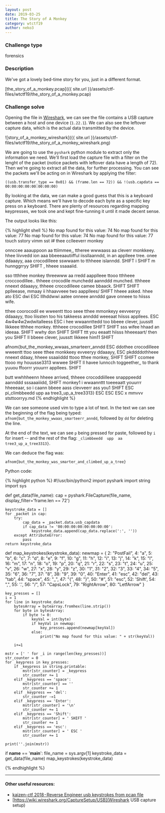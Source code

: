 ```yaml
---
layout: post
date: 2019-03-25
title: The Story of A Monkey
category: wtctf19
author: neko3
---
```


### Challenge type
forensics

### Description

We've got a lovely bed-time story for you, just in a different format.

[the_story_of_a_monkey.pcap]({{ site.url }}/assets/ctf-files/wtctf19/the_story_of_a_monkey.pcap)

### Challenge solve

Opening the file in [Wireshark](https://www.wireshark.org/), we can see the file contains a USB capture between a host and one device (`1.22.1`). We can also see the leftover capture data, which is the actual data transmitted by the device. 

![story_of_a_monkey_wireshark]({{ site.url }}/assets/ctf-files/wtctf19/the_story_of_a_monkey_wireshark.png)

We are going to use the `pyshark` python module to extract only the information we need. We'll first load the capture file with a filter on the lenght of the packet (notice packets with leftover data have a length of 72). Then we're going to extract all the data, for further processing. You can see the packets we'll be acting on in Wireshark by applying the filter:

`((usb.transfer_type == 0x01) && (frame.len == 72)) && !(usb.capdata == 00:00:00:00:00:00:00:00)`

By looking at the data, we can make a good guess that this is a keyboard capture. Which means we'll have to decode each byte as a specific key press on a keyboard. There are plenty of resources regarding mapping keypresses, we took one and kept fine-tunning it until it made decent sense.

The output looks like this:

{% highlight shell %}
No map found for this value: 74
No map found for this value: 77
No map found for this value: 74
No map found for this value: 77
touch  sstory
vimm   sst
i# thee cclleeverr  monkey

onnccee   aaauppoon aa  ttiimmee,,   ttheree   wwwaass  aa  cleverr  monkkeey.  hhee  liivvedd   ion  aaa  bbeeeaautiifful iissllaanndd, in an applleee  tree. onee  ddaaayy,  aaa  crocodilleee   sswwaam to  tthheee  islanndd.  SHIFT i SHIFT m hunnggrryy SHIFT , hheee  ssaaaiid.

sso  ttthhee  monkey threewww  aa   rredd   aapplleee  ttooo   tthheee  croccoodillee..  thheee  crocodile munchedd   aannddd  munched. tthheee  nneext ddaaayy, thheee  crocodilleee  camee  bbaack.  SHIFT  SHIFT pplleease, mmaay ii   hhaavveee  two  aappllees/ SHIFT  hheee  asked. hhee  ato ESC dwi ESC lllhddwwi  aatee  onneee  annddd  gave onneee  to hiisss  wife.

tthee  coorocodil  ee  wweentt   ttoo  seee   tthee   mmonkeyy eevveeryy  ddaaayy,  ttoo  liissten too  his takkeess  annddd  weeeaat hiisss  appllees. ESC 4w4w4w2wdwitalleess   ESC i hee  wwaannttedd  too  bbeee  clever, juusstt  likkeee  tthhee  monkey. tthheee  crocodillee SHIFT  SHIFT sss  wifee  hhaad an ideeaa.  SHIFT wwhy don SHIFT  SHIFT ttt  you eeaatt  hiisss  hheeeaart/ then you SHIFT ll bbeee  clever, juusstt  likkeee  him11 SHIFT 

afnom{but_the_monkey_wwaas_smarteerr_anndd ESC ddothee  crocodilleee  wweentt   ttoo  seee   tthee  monkkeey evveeryy  ddaaayy, ESC pkddddothheee  nneext ddaay, hheee  ssaaiiddd  ttooo   tthee  monkey,  SHIFT  SHIFT ccomee  ttooo  my houusse3313 wwwee SHIFT ll havee  lunncch toggeether,,  to thank yuuou  ffoorrr  youurrr  appllees. SHIFT 

butt  wwhhheenn  hheee  arrived, thheee  crocoddiilleee  snapppeedd   aannddd   sssaaaiiidd,  SHIFT monkey1 i wwaannttt  toeeeaatt  youurrr  hheeeaar, so i  caann bbeee   aass  clevveerr  ass  you1 SHIFT 
 ESC pi_climbbeedd  upp  aa  tree3_up_a_tree3313} ESC  ESC  ESC x
mmvvv  ststtoorryy.md
{% endhighlight %}

We can see someone used vim to type a lot of text. In the text we can see the beginning of the flag being typed: `afnom{but_the_monkey_wwaas_smarteerr_anndd`, followed by `dd` for deleting the line.

At the end of the text, we can see `p` being pressed for paste, followed by `i` for insert -- and the rest of the flag: `_climbbeedd  upp  aa  tree3_up_a_tree3313}`.

We can deduce the flag was:

`afnom{but_the_monkey_was_smarter_and_climbed_up_a_tree}`

Python code:

{% highlight python %}
#!/usr/bin/python2
import pyshark
import string
import sys

def get_data(file_name):
    cap = pyshark.FileCapture(file_name, display_filter='frame.len == 72')

    keystroke_data = []
    for _packet in cap:
        try:
            cap_data = _packet.data.usb_capdata
            if cap_data != '00:00:00:00:00:00:00:00':
                keystroke_data.append(cap_data.replace(':', ''))
        except AttributeError:
            pass
    return keystroke_data

def map_keystrokes(keystroke_data):
    newmap = {
     2: "PostFail",
     4: "a",
     5: "b",
     6: "c",
     7: "d",
     8: "e",
     9: "f",
     10: "g",
     11: "h",
     12: "i",
     13: "j",
     14: "k",
     15: "l",
     16: "m",
     17: "n",
     18: "o",
     19: "p",
     20: "q",
     21: "r",
     22: "s",
     23: "t",
     24: "u",
     25: "v",
     26: "w",
     27: "x",
     28: "y",
     29: "z",
     30: "1",
     31: "2",
     32: "3",
     33: "4",
     34: "5",
     35: "6",
     36: "7",
     37: "8",
     38: "9",
     39: "0",
     40: "Enter",
     41: "esc",
     42: "del",
     43: "tab",
     44: "space",
     45: "_",
     47: "{",
     48: "}",
     50: "#",
     51: "esc",
     52: 'Shift',
     54: ",",
     55: '.',
     56: "/",
     57: "CapsLock",
     79: "RightArrow",
     80: "LetfArrow"
     }

    key_presses = []
    i = 1
    for line in keystroke_data:
        bytesArray = bytearray.fromhex(line.strip())
        for byte in bytesArray:
            if byte != 0:
                keyVal = int(byte)
                if keyVal in newmap:
                    key_presses.append(newmap[keyVal])
                else:
                    print("No map found for this value: " + str(keyVal))

        i+=1

    mstr = [' ' for _i in range(len(key_presses))]
    str_counter = 0
    for _keypress in key_presses:
        if _keypress in string.printable:
            mstr[str_counter] = _keypress
            str_counter += 1
        elif _keypress == 'space':
            mstr[str_counter] == ''
            str_counter += 1
        elif _keypress == 'del':
            str_counter -=1
        elif _keypress == 'Enter':
            mstr[str_counter] = '\n'
            str_counter += 1
        elif _keypress == 'Shift':
            mstr[str_counter] = ' SHIFT '
            str_counter += 1
        elif _keypress == 'esc':
            mstr[str_counter] = ' ESC '
            str_counter += 1

    print(''.join(mstr))

if __name__ == '__main__':
    file_name = sys.argv[1]
    keystroke_data = get_data(file_name)
    map_keystrokes(keystroke_data)

{% endhighlight %}

--- 
#### Other useful resources:
* [kaizen-ctf 2018 - Reverse Engineer usb keystrokes from pcap file](https://medium.com/@ali.bawazeeer/kaizen-ctf-2018-reverse-engineer-usb-keystrok-from-pcap-file-2412351679f4)
* [https://wiki.wireshark.org/CaptureSetup/USB](Wireshark USB capture setup)